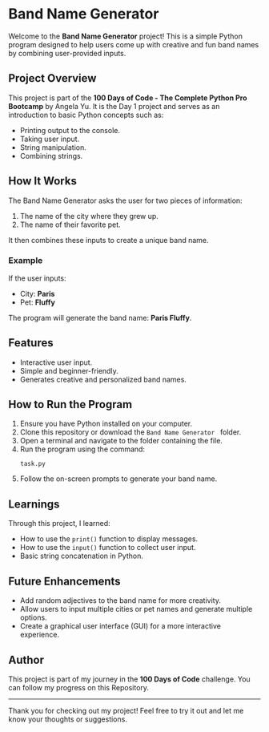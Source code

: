 # Band Name Generator

Welcome to the **Band Name Generator** project! This is a simple Python program designed to help users come up with creative and fun band names by combining user-provided inputs.

## Project Overview
This project is part of the **100 Days of Code - The Complete Python Pro Bootcamp** by Angela Yu. It is the Day 1 project and serves as an introduction to basic Python concepts such as:

- Printing output to the console.
- Taking user input.
- String manipulation.
- Combining strings.

## How It Works
The Band Name Generator asks the user for two pieces of information:
1. The name of the city where they grew up.
2. The name of their favorite pet.

It then combines these inputs to create a unique band name.

### Example
If the user inputs:
- City: **Paris**
- Pet: **Fluffy**

The program will generate the band name: **Paris Fluffy**.

## Features
- Interactive user input.
- Simple and beginner-friendly.
- Generates creative and personalized band names.

## How to Run the Program
1. Ensure you have Python installed on your computer.
2. Clone this repository or download the `Band Name Generator ` folder.
3. Open a terminal and navigate to the folder containing the file.
4. Run the program using the command:
   ```
   task.py
   ```
5. Follow the on-screen prompts to generate your band name.

## Learnings
Through this project, I learned:
- How to use the `print()` function to display messages.
- How to use the `input()` function to collect user input.
- Basic string concatenation in Python.

## Future Enhancements
- Add random adjectives to the band name for more creativity.
- Allow users to input multiple cities or pet names and generate multiple options.
- Create a graphical user interface (GUI) for a more interactive experience.

## Author
This project is part of my journey in the **100 Days of Code** challenge. You can follow my progress on this Repository.

---

Thank you for checking out my project! Feel free to try it out and let me know your thoughts or suggestions.
